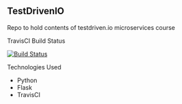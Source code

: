 TestDrivenIO
-
Repo to hold contents of testdriven.io microservices course

TravisCI Build Status

[![Build Status](https://travis-ci.com/cartman61616/testDrivenIO.svg?branch=master)](https://travis-ci.com/cartman61616/testDrivenIO.svg?branch=master)

Technologies Used
* Python
* Flask
* TravisCI
 
